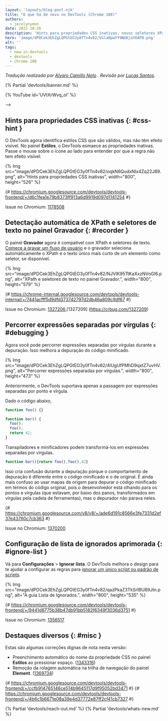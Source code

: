 ```yaml
---
layout: 'layouts/blog-post.njk'
title: "O que há de novo no DevTools (Chrome 108)"
authors:
  - jecelynyeen
date: 2022-10-26
description: 'Hints para propriedades CSS inativas, novos seletores XPath e de texto no Gravador e muito mais.'
hero: 'image/dPDCek3EhZgLQPGtEG3y0fTn4v82/VGla0pwYY9NGKjaYO4P8.png'
alt: ''
tags:
  - new-in-devtools
  - devtools
  - chrome-108
---
```


*Tradução realizada por [Alvaro Camillo Neto](https://www.linkedin.com/in/alvarocamillont/) . Revisão por [Lucas Santos](https://lsantos.dev).*

{% Partial 'devtools/banner.md' %}

{% YouTube id='UVtXrWvq_oI' %}

<!-- Translation instructions:
  1. Remove the "draft: true" tag above when submitting PR
  2. Provide translations under each of the English commented original content
  3. Translate the "description" tag above
  4. Translate all the <img> alt text
  5. Update the sites/pt/_partials/devtools/whats-new.md file -->


<!-- ## Hints for inactive CSS properties {: #css-hint <!-- } --> -->
## Hints para propriedades CSS inativas {: #css-hint }

<!-- DevTools now identifies CSS styles that are valid but have no visible effect. In the **Styles** pane, DevTools fades out the inactive properties. Hover over the icon next to it to understand why the rule has no visible effect.  -->
O DevTools agora identifica estilos CSS que são válidos, mas não têm efeito visível. No painel **Estilos**, o DevTools esmaece as propriedades inativas. Passe o mouse sobre o ícone ao lado para entender por que a regra não tem efeito visível.

{% Img src="image/dPDCek3EhZgLQPGtEG3y0fTn4v82/oqkN6QudxNIx4Zq22J89.png", alt="Hints para propriedades CSS inativas", width="800", height="526" %}

{# https://chromium.googlesource.com/devtools/devtools-frontend/+/d6c1fea1e79b8373ff913a6d9919d097d1141254 #}

Issue no Chromium: [1178508](https://crbug.com/1178508)


<!-- ## Auto-detect XPath and text selectors in the Recorder panel {: #recorder } -->
## Detectação automática de XPath e seletores de texto no painel Gravador {: #recorder }

<!-- The **Recorder** panel now supports XPath and text selectors. [Start recording a user flow](/docs/devtools/recorder/#record) and the recorder automatically picks the XPath and shortest unique text of an element as selector if available. -->

O painel **Gravador** agora é compatível com XPath e seletores de texto. [Comece a gravar um fluxo de usuário](/docs/devtools/recorder/#record) e o gravador seleciona automaticamente o XPath e o texto único mais curto de um elemento como seletor, se disponível.

{% Img src="image/dPDCek3EhZgLQPGtEG3y0fTn4v82/NJVIK95TtKaXxzNVoGI6.png", alt="XPath e seletores de texto no painel Gravador.", width="800", height="579" %}

{# https://chrome-internal.googlesource.com/devtools/devtools-internal/+/7441acfff5d9dfd373742797d2db46a809c9df67 #}

Issue no Chromium: [1327206](https://crbug.com/1327206),[1327209] (https://crbug.com/1327209)


<!-- ## Step through comma-separated expressions {: #debugging } -->
 ## Percorrer expressões separadas por vírgulas {: #debugging }
<!-- You can now step through comma-separated expressions during debugging. This improves the debuggability of minified code. -->
Agora você pode percorrer expressões separadas por vírgulas durante a depuração. Isso melhora a depuração do código minificado.

{% Img src="image/dPDCek3EhZgLQPGtEG3y0fTn4v82/4lUgUfPMhD9qxtZ7uvHV.png", alt="Percorrer expressões separadas por vírgulas.", width="800", height="473" %}

<!-- Previously, DevTools only supported stepping through semicolon-separated expressions. -->
Anteriormente, o DevTools suportava apenas a passagem por expressões separadas por ponto e vírgula.
<!-- Given the code below, -->
Dado o código abaixo,

```js
function foo() {}

function bar() {
  foo();
  foo();
  return 42;
}
```

<!-- Transpilers and minifiers may turn them into comma-separated expressions. -->
Transpiladores e minificadores podem transformá-los em expressões separadas por vírgulas.

```js
function bar(){return foo(),foo(),42}
```  

<!-- This creates confusion during debugging because the stepping behavior is different between minified and authored code. It is even more confusing when using sourcemaps to debug the minified code in terms of the original code, as the developer is then looking at semicolons (which were under the hood turned into commas by the toolchain) but the debugger doesn't stop on them. -->
Isso cria confusão durante a depuração porque o comportamento de depuração é diferente entre o código minificado e o de original. É ainda mais confuso ao usar mapas de origem para depurar o código minificado em termos do código original, pois o desenvolvedor está olhando para os pontos e vírgulas (que estavam, por baixo dos panos, transformados em vírgulas pela cadeia de ferramentas), mas o depurador não parava neles.

{# https://chromium.googlesource.com/v8/v8/+/ade6d191c8566e3fe7331d2ef37e43760c7cb363 #}

Issue no Chromium: [1370200](https://crbug.com/1370200)


<!-- ## Improved Ignore list setting {: #ignore-list } -->
## Configuração de lista de ignorados aprimorada {: #ignore-list }
<!-- Go to **Settings** > **Ignore List**. DevTools improves the design to help you configure the rules to [ignore a single script or pattern of scripts](/docs/devtools/javascript/reference/#settings-ignore-list). -->
Vá para **Configurações** > **Ignorar lista**. O DevTools melhora o design para te ajudar a configurar as regras para [ignorar um único script ou padrão de scripts](/docs/devtools/javascript/reference/#settings-ignore-list).

{% Img src="image/dPDCek3EhZgLQPGtEG3y0fTn4v82/qazPkaZ3TkSrIBU89Jtn.png", alt="A guia Lista de Ignorados.", width="800", height="535" %}

{# https://chromium.googlesource.com/devtools/devtools-frontend/+/9441d8775b38b47db91bb5182f6349f3036d3751 #}

Issue no Chromium: [1356517](https://crbug.com/1356517)


<!-- ## Miscellaneous highlights {: #misc } -->
## Destaques diversos {: #misc }
<!-- These are some noteworthy fixes in this release: -->
Estas são algumas correções dignas de nota nesta versão:
<!-- - Autocomplete CSS property name in the **Styles** pane on pressing space. ([1343316](https://crbug.com/1343316)) -->
<!-- - Remove auto scroll in the **Element** panel’s breadcrumb. ([1369734](https://crbug.com/1369734)) -->
  - Preenchimento automático do nome da propriedade CSS no painel **Estilos** ao pressionar espaço. ([1343316](https://crbug.com/1343316))
  - Remoção da rolagem automática na trilha de navegação do painel **Element**. ([1369734](https://crbug.com/1369734))

{# https://chromium.googlesource.com/devtools/devtools-frontend/+/ccfb914765146ce514b9645117d9f95052bd3471 #}
{# https://chromium.googlesource.com/devtools/devtools-frontend/+/4b6c1b6671e08a39e4d37772e87ff2cf41cb7327 #}


{% Partial 'devtools/reach-out.md' %}
{% Partial 'devtools/whats-new.md' %}
